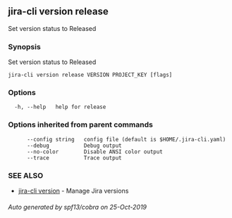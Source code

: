 ## jira-cli version release

Set version status to Released

### Synopsis

Set version status to Released

```
jira-cli version release VERSION PROJECT_KEY [flags]
```

### Options

```
  -h, --help   help for release
```

### Options inherited from parent commands

```
      --config string   config file (default is $HOME/.jira-cli.yaml)
      --debug           Debug output
      --no-color        Disable ANSI color output
      --trace           Trace output
```

### SEE ALSO

* [jira-cli version](jira-cli_version.md)	 - Manage Jira versions

###### Auto generated by spf13/cobra on 25-Oct-2019
